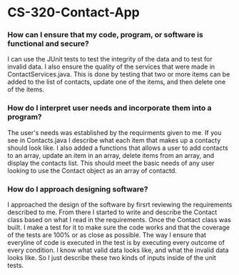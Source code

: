 # CS-320-Contact-App
### How can I ensure that my code, program, or software is functional and secure?
I can use the JUnit tests to test the integrity of the data and to test for invalid data. I also ensure the quality of the services that were made in ContactServices.java. This is done by testing that two or more items can be added to the list of contacts, update one of the items, and then delete one of the items. 
### How do I interpret user needs and incorporate them into a program?
The user's needs was established by the requirments given to me. If you see in Contacts.java I describe what each item that makes up a contacty should look like. I also added a functions that allows a user to add contacts to an array, update an item in an array, delete items from an array, and display the contacts list. This should meet the basic needs of any user looking to use the Contact object as an array of contactd. 
### How do I approach designing software?
I approached the design of the software by firsrt reviewing the requirements described to me. From there I started to write and describe the Contact class based on what I read in the requirements. Once the Contact class was built. I make a test for it to make sure the code works and that the coverage of the tests are 100% or as close as possible. The way I ensure that everyline of code is executed in the test is by executing every outcome of every condition. I know what valid data looks like, and what the invalid data looks like. So I just describe these two kinds of inputs inside of the unit tests.  
